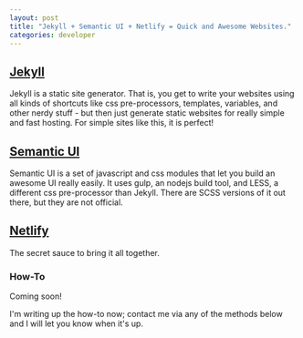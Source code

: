 ```yaml
---
layout: post
title: "Jekyll + Semantic UI + Netlify = Quick and Awesome Websites."
categories: developer
---
```


## [Jekyll](https://jekyllrb.com/)
Jekyll is a static site generator. That is, you get to write your websites using all kinds of shortcuts like css pre-processors, templates, variables, and other nerdy stuff - but then just generate static websites for really simple and fast hosting. For simple sites like this, it is perfect!

## [Semantic UI](https://semantic-ui.com/)
Semantic UI is a set of javascript and css modules that let you build an awesome UI really easily. It uses gulp, an nodejs build tool, and LESS, a different css pre-processor than Jekyll. There are SCSS versions of it out there, but they are not official.  

## [Netlify](https://www.netlify.com/)
The secret sauce to bring it all together.


### How-To
Coming soon!

I'm writing up the how-to now; contact me via any of the methods below and I will let you know when it's up.
